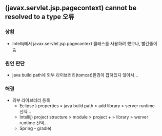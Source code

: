 ## (javax.servlet.jsp.pagecontext) cannot be resolved to a type 오류

### 상황
 + Intellij에서 javax.servlet.jsp.pagecontext 클래스를 사용하려 했으나, 빨간줄이 뜸
 
### 원인 판단
 + java build path에 외부 라이브러리(tomcat)환경이 잡혀있지 않아서...

### 해결
 + 외부 라이브러리 등록
    - Eclipse ) properties > java build path > add library > server runtime 선택...
    - Intellij) project structure > module > project + > library > werver runtime 선택...
    - Spring - gradle) 
